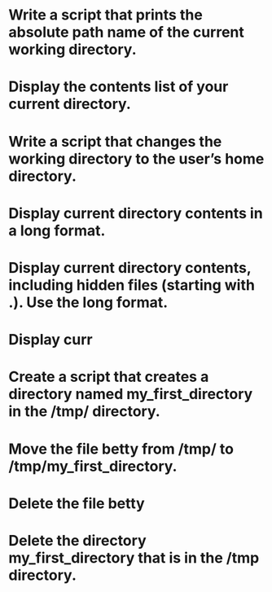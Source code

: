 # Write a script that prints the absolute path name of the current working directory.
# Display the contents list of your current directory.
# Write a script that changes the working directory to the user’s home directory.
# Display current directory contents in a long format.
# Display current directory contents, including hidden files (starting with .). Use the long format.
# Display curr
# Create a script that creates a directory named my_first_directory in the /tmp/ directory.
# Move the file betty from /tmp/ to /tmp/my_first_directory.
# Delete the file betty
# Delete the directory my_first_directory that is in the /tmp directory.
